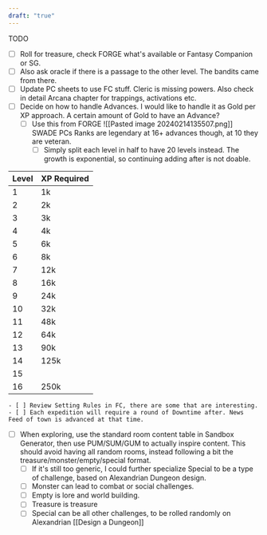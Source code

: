 ```yaml
---
draft: "true"
---
```


TODO 
- [ ] Roll for treasure, check FORGE what's available or Fantasy Companion or SG.
- [ ] Also ask oracle if there is a passage to the other level. The bandits came from there.
- [ ] Update PC sheets to use FC stuff. Cleric is missing powers. Also check in detail Arcana chapter for trappings, activations etc.
- [ ] Decide on how to handle Advances. I would like to handle it as Gold per XP approach. A certain amount of Gold to have an Advance?
    - [ ] Use this from FORGE
          ![[Pasted image 20240214135507.png]]
          SWADE PCs Ranks are legendary at 16+ advances though, at 10 they are veteran.
        - [ ] Simply split each level in half to have 20 levels instead. The growth is exponential, so continuing adding after is not doable.

| Level | XP Required |
| ---- | ---- |
| 1 | 1k |
| 2 | 2k |
| 3 | 3k |
| 4 | 4k |
| 5 | 6k |
| 6 | 8k |
| 7 | 12k |
| 8 | 16k |
| 9 | 24k |
| 10 | 32k |
| 11 | 48k |
| 12 | 64k |
| 13 | 90k |
| 14 | 125k |
| 15 |  |
| 16 | 250k |

    - [ ] Review Setting Rules in FC, there are some that are interesting.
    - [ ] Each expedition will require a round of Downtime after. News Feed of town is advanced at that time.

- [ ] When exploring, use the standard room content table in Sandbox Generator, then use PUM/SUM/GUM to actually inspire content. This should avoid having all random rooms, instead following a bit the treasure/monster/empty/special format.
    - [ ] If it's still too generic, I could further specialize Special to be a type of challenge, based on Alexandrian Dungeon design.
    - [ ] Monster can lead to combat or social challenges.
    - [ ] Empty is lore and world building.
    - [ ] Treasure is treasure
    - [ ] Special can be all other challenges, to be rolled randomly on Alexandrian [[Design a Dungeon]]